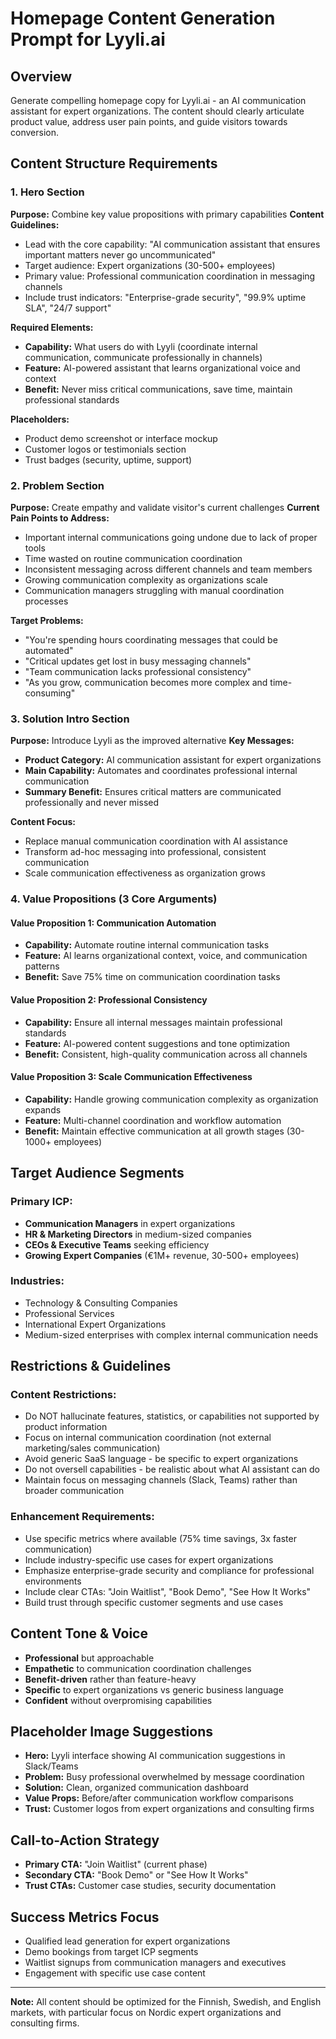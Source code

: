 # Homepage Content Generation Prompt for Lyyli.ai

## Overview
Generate compelling homepage copy for Lyyli.ai - an AI communication assistant for expert organizations. The content should clearly articulate product value, address user pain points, and guide visitors towards conversion.

## Content Structure Requirements

### 1. Hero Section
**Purpose:** Combine key value propositions with primary capabilities
**Content Guidelines:**
- Lead with the core capability: "AI communication assistant that ensures important matters never go uncommunicated"
- Target audience: Expert organizations (30-500+ employees)
- Primary value: Professional communication coordination in messaging channels
- Include trust indicators: "Enterprise-grade security", "99.9% uptime SLA", "24/7 support"

**Required Elements:**
- **Capability:** What users do with Lyyli (coordinate internal communication, communicate professionally in channels)
- **Feature:** AI-powered assistant that learns organizational voice and context
- **Benefit:** Never miss critical communications, save time, maintain professional standards

**Placeholders:**
- Product demo screenshot or interface mockup
- Customer logos or testimonials section
- Trust badges (security, uptime, support)

### 2. Problem Section  
**Purpose:** Create empathy and validate visitor's current challenges
**Current Pain Points to Address:**
- Important internal communications going undone due to lack of proper tools
- Time wasted on routine communication coordination
- Inconsistent messaging across different channels and team members
- Growing communication complexity as organizations scale
- Communication managers struggling with manual coordination processes

**Target Problems:**
- "You're spending hours coordinating messages that could be automated"
- "Critical updates get lost in busy messaging channels"
- "Team communication lacks professional consistency"
- "As you grow, communication becomes more complex and time-consuming"

### 3. Solution Intro Section
**Purpose:** Introduce Lyyli as the improved alternative
**Key Messages:**
- **Product Category:** AI communication assistant for expert organizations
- **Main Capability:** Automates and coordinates professional internal communication
- **Summary Benefit:** Ensures critical matters are communicated professionally and never missed

**Content Focus:**
- Replace manual communication coordination with AI assistance
- Transform ad-hoc messaging into professional, consistent communication
- Scale communication effectiveness as organization grows

### 4. Value Propositions (3 Core Arguments)

#### Value Proposition 1: Communication Automation
- **Capability:** Automate routine internal communication tasks
- **Feature:** AI learns organizational context, voice, and communication patterns  
- **Benefit:** Save 75% time on communication coordination tasks

#### Value Proposition 2: Professional Consistency
- **Capability:** Ensure all internal messages maintain professional standards
- **Feature:** AI-powered content suggestions and tone optimization
- **Benefit:** Consistent, high-quality communication across all channels

#### Value Proposition 3: Scale Communication Effectiveness  
- **Capability:** Handle growing communication complexity as organization expands
- **Feature:** Multi-channel coordination and workflow automation
- **Benefit:** Maintain effective communication at all growth stages (30-1000+ employees)

## Target Audience Segments

### Primary ICP:
- **Communication Managers** in expert organizations
- **HR & Marketing Directors** in medium-sized companies  
- **CEOs & Executive Teams** seeking efficiency
- **Growing Expert Companies** (€1M+ revenue, 30-500+ employees)

### Industries:
- Technology & Consulting Companies
- Professional Services
- International Expert Organizations
- Medium-sized enterprises with complex internal communication needs

## Restrictions & Guidelines

### Content Restrictions:
- Do NOT hallucinate features, statistics, or capabilities not supported by product information
- Focus on internal communication coordination (not external marketing/sales communication)
- Avoid generic SaaS language - be specific to expert organizations
- Do not oversell capabilities - be realistic about what AI assistant can do
- Maintain focus on messaging channels (Slack, Teams) rather than broader communication

### Enhancement Requirements:
- Use specific metrics where available (75% time savings, 3x faster communication)
- Include industry-specific use cases for expert organizations
- Emphasize enterprise-grade security and compliance for professional environments
- Include clear CTAs: "Join Waitlist", "Book Demo", "See How It Works"
- Build trust through specific customer segments and use cases

## Content Tone & Voice
- **Professional** but approachable
- **Empathetic** to communication coordination challenges
- **Benefit-driven** rather than feature-heavy
- **Specific** to expert organizations vs generic business language
- **Confident** without overpromising capabilities

## Placeholder Image Suggestions
- **Hero:** Lyyli interface showing AI communication suggestions in Slack/Teams
- **Problem:** Busy professional overwhelmed by message coordination
- **Solution:** Clean, organized communication dashboard  
- **Value Props:** Before/after communication workflow comparisons
- **Trust:** Customer logos from expert organizations and consulting firms

## Call-to-Action Strategy
- **Primary CTA:** "Join Waitlist" (current phase)
- **Secondary CTA:** "Book Demo" or "See How It Works"
- **Trust CTAs:** Customer case studies, security documentation

## Success Metrics Focus
- Qualified lead generation for expert organizations
- Demo bookings from target ICP segments
- Waitlist signups from communication managers and executives
- Engagement with specific use case content

---

**Note:** All content should be optimized for the Finnish, Swedish, and English markets, with particular focus on Nordic expert organizations and consulting firms.